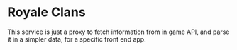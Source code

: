 # Royale Clans

This service is just a proxy to fetch information from in game API, and parse it in a simpler data, for a specific front end app.
